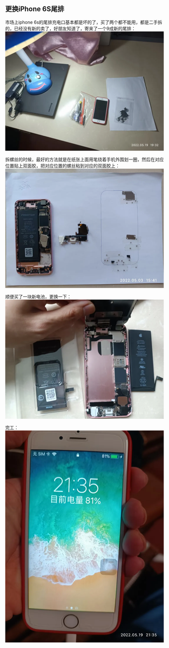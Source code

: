 ## 更换iPhone 6S尾排
市场上iphone 6s的尾排充电口基本都是坏的了，买了两个都不能用，都是二手拆的，已经没有新的卖了，好朋友知道了，寄来了一个9成新的尾排：\
![尾排](../images/2-维修电子设备/02-更换iPhone%206S尾排/尾排.webp)

拆螺丝的时候，最好的方法就是在纸张上面用笔绕着手机外围划一圈，然后在对应位置贴上双面胶，把对应位置的螺丝粘到对应的双面胶上：\
![更换](../images/2-维修电子设备/02-更换iPhone%206S尾排/更换.webp)

顺便买了一块新电池，更换一下：\
![换电池](../images/2-维修电子设备/02-更换iPhone%206S尾排/换电池.webp)

完工：\
![完工](../images/2-维修电子设备/02-更换iPhone%206S尾排/完工.webp)